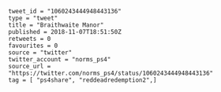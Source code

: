 ```
tweet_id = "1060243444948443136"
type = "tweet"
title = "Braithwaite Manor"
published = 2018-11-07T18:51:50Z
retweets = 0
favourites = 0
source = "twitter"
twitter_account = "norms_ps4"
source_url = "https://twitter.com/norms_ps4/status/1060243444948443136"
tag = [ "ps4share", "reddeadredemption2",]
```

<p class='image'><img src='https://mnf.m17s.net/2018/11/07/Dra9ywZWoAE5zfR.jpg' alt=''></p>

